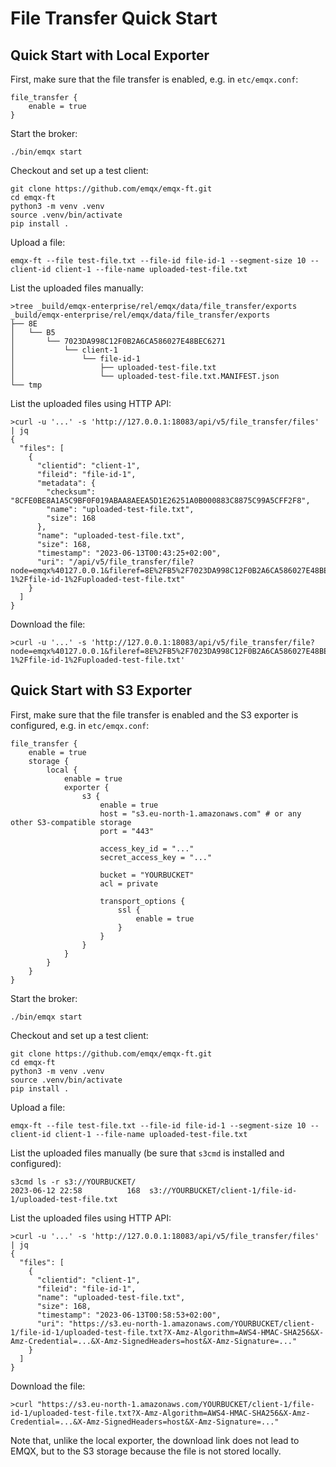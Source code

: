 # File Transfer Quick Start

## Quick Start with Local Exporter

First, make sure that the file transfer is enabled, e.g. in `etc/emqx.conf`:

```
file_transfer {
    enable = true
}
```

Start the broker:

```
./bin/emqx start
```

Checkout and set up a test client:

```
git clone https://github.com/emqx/emqx-ft.git
cd emqx-ft
python3 -m venv .venv
source .venv/bin/activate
pip install .
```

Upload a file:

```
emqx-ft --file test-file.txt --file-id file-id-1 --segment-size 10 --client-id client-1 --file-name uploaded-test-file.txt
```

List the uploaded files manually:
```
>tree _build/emqx-enterprise/rel/emqx/data/file_transfer/exports
_build/emqx-enterprise/rel/emqx/data/file_transfer/exports
├── 8E
│   └── B5
│       └── 7023DA998C12F0B2A6CA586027E48BEC6271
│           └── client-1
│               └── file-id-1
│                   ├── uploaded-test-file.txt
│                   └── uploaded-test-file.txt.MANIFEST.json
└── tmp
```

List the uploaded files using HTTP API:

```
>curl -u '...' -s 'http://127.0.0.1:18083/api/v5/file_transfer/files' | jq
{
  "files": [
    {
      "clientid": "client-1",
      "fileid": "file-id-1",
      "metadata": {
        "checksum": "8CFE0BE8A1A5C9BF0F019ABAA8AEEA5D1E26251A0B000883C8875C99A5CFF2F8",
        "name": "uploaded-test-file.txt",
        "size": 168
      },
      "name": "uploaded-test-file.txt",
      "size": 168,
      "timestamp": "2023-06-13T00:43:25+02:00",
      "uri": "/api/v5/file_transfer/file?node=emqx%40127.0.0.1&fileref=8E%2FB5%2F7023DA998C12F0B2A6CA586027E48BEC6271%2Fclient-1%2Ffile-id-1%2Fuploaded-test-file.txt"
    }
  ]
}
```

Download the file:

```
>curl -u '...' -s 'http://127.0.0.1:18083/api/v5/file_transfer/file?node=emqx%40127.0.0.1&fileref=8E%2FB5%2F7023DA998C12F0B2A6CA586027E48BEC6271%2Fclient-1%2Ffile-id-1%2Fuploaded-test-file.txt'
```

## Quick Start with S3 Exporter

First, make sure that the file transfer is enabled and the S3 exporter is configured, e.g. in `etc/emqx.conf`:

```
file_transfer {
    enable = true
    storage {
        local {
            enable = true
            exporter {
                s3 {
                    enable = true
                    host = "s3.eu-north-1.amazonaws.com" # or any other S3-compatible storage
                    port = "443"

                    access_key_id = "..."
                    secret_access_key = "..."

                    bucket = "YOURBUCKET"
                    acl = private

                    transport_options {
                        ssl {
                            enable = true
                        }
                    }
                }
            }
        }
    }
}
```

Start the broker:

```
./bin/emqx start
```

Checkout and set up a test client:

```
git clone https://github.com/emqx/emqx-ft.git
cd emqx-ft
python3 -m venv .venv
source .venv/bin/activate
pip install .
```

Upload a file:

```
emqx-ft --file test-file.txt --file-id file-id-1 --segment-size 10 --client-id client-1 --file-name uploaded-test-file.txt
```

List the uploaded files manually (be sure that `s3cmd` is installed and configured):
```
s3cmd ls -r s3://YOURBUCKET/
2023-06-12 22:58          168  s3://YOURBUCKET/client-1/file-id-1/uploaded-test-file.txt
```

List the uploaded files using HTTP API:

```
>curl -u '...' -s 'http://127.0.0.1:18083/api/v5/file_transfer/files' | jq
{
  "files": [
    {
      "clientid": "client-1",
      "fileid": "file-id-1",
      "name": "uploaded-test-file.txt",
      "size": 168,
      "timestamp": "2023-06-13T00:58:53+02:00",
      "uri": "https://s3.eu-north-1.amazonaws.com/YOURBUCKET/client-1/file-id-1/uploaded-test-file.txt?X-Amz-Algorithm=AWS4-HMAC-SHA256&X-Amz-Credential=...&X-Amz-SignedHeaders=host&X-Amz-Signature=..."
    }
  ]
}
```

Download the file:

```
>curl "https://s3.eu-north-1.amazonaws.com/YOURBUCKET/client-1/file-id-1/uploaded-test-file.txt?X-Amz-Algorithm=AWS4-HMAC-SHA256&X-Amz-Credential=...&X-Amz-SignedHeaders=host&X-Amz-Signature=..."
```

Note that, unlike the local exporter, the download link does not lead to EMQX, but to the S3 storage because the file is not stored locally.
